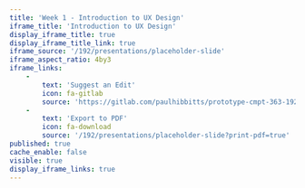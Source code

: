 ```yaml
---
title: 'Week 1 - Introduction to UX Design'
iframe_title: 'Introduction to UX Design'
display_iframe_title: true
display_iframe_title_link: true
iframe_source: '/192/presentations/placeholder-slide'
iframe_aspect_ratio: 4by3
iframe_links:
    -
        text: 'Suggest an Edit'
        icon: fa-gitlab
        source: 'https://gitlab.com/paulhibbitts/prototype-cmpt-363-192/blob/master/pages/02.193/presentations/placeholder-slide/presentation.md'
    -
        text: 'Export to PDF'
        icon: fa-download
        source: '/192/presentations/placeholder-slide?print-pdf=true'
published: true
cache_enable: false
visible: true
display_iframe_links: true
---
```

